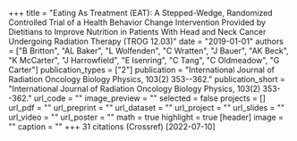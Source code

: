 +++
title = "Eating As Treatment (EAT): A Stepped-Wedge, Randomized Controlled Trial of a Health Behavior Change Intervention Provided by Dietitians to Improve Nutrition in Patients With Head and Neck Cancer Undergoing Radiation Therapy (TROG 12.03)"
date = "2019-01-01"
authors = ["B Britton", "AL Baker", "L Wolfenden", "C Wratten", "J Bauer", "AK Beck", "K McCarter", "J Harrowfield", "E Isenring", "C Tang", "C Oldmeadow", "G Carter"]
publication_types = ["2"]
publication = "International Journal of Radiation Oncology Biology Physics, 103(2) 353--362."
publication_short = "International Journal of Radiation Oncology Biology Physics, 103(2) 353--362."
url_code = ""
image_preview = ""
selected = false
projects = []
url_pdf = ""
url_preprint = ""
url_dataset = ""
url_project = ""
url_slides = ""
url_video = ""
url_poster = ""
math = true
highlight = true
[header]
image = ""
caption = ""
+++
31 citations (Crossref) [2022-07-10]
